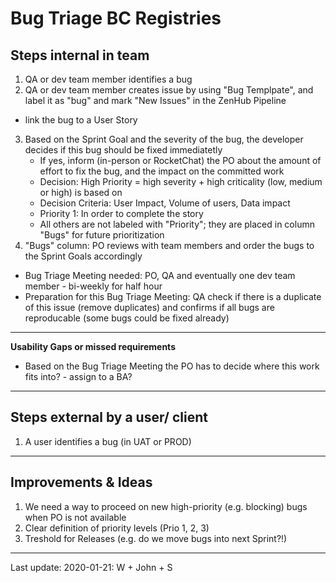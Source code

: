 # Bug Triage BC Registries 

## Steps internal in team
1. QA or dev team member identifies a bug
2. QA or dev team member creates issue by using "Bug Templpate", and label it as "bug" and mark "New Issues" in the ZenHub Pipeline
* link the bug to a User Story
3. Based on the Sprint Goal and the severity of the bug, the developer decides if this bug should be fixed immediatetly
   - If yes, inform (in-person or RocketChat) the PO about the amount of effort to fix the bug, and the impact on the committed work
   * Decision: High Priority = high severity + high criticality (low, medium or high) is based on 
   * Decision Criteria: User Impact, Volume of users, Data impact  
   * Priority 1: In order to complete the story 
   * All others are not labeled with "Priority"; they are placed in column "Bugs" for future prioritization
4. "Bugs" column: PO reviews with team members and order the bugs to the Sprint Goals accordingly 
* Bug Triage Meeting needed: PO, QA and eventually one dev team member - bi-weekly for half hour
* Preparation for this Bug Triage Meeting: QA check if there is a duplicate of this issue (remove duplicates) and confirms if all bugs are reproducable (some bugs could be fixed already) 

----
**Usability Gaps or missed requirements**
* Based on the Bug Triage Meeting the PO has to decide where this work fits into? - assign to a BA?
----


## Steps external by a user/ client
1. A user identifies a bug (in UAT or PROD)


----
## Improvements & Ideas
1. We need a way to proceed on new high-priority (e.g. blocking) bugs when PO is not available
2. Clear definition of priority levels (Prio 1, 2, 3) 
3. Treshold for Releases (e.g. do we move bugs into next Sprint?!) 

----
Last update: 2020-01-21: W + John + S
